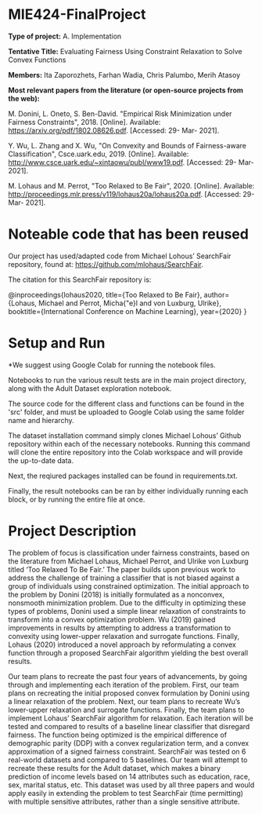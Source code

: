 # MIE424-FinalProject

**Type of project:** A. Implementation

**Tentative Title:** Evaluating Fairness Using Constraint Relaxation to Solve Convex Functions

**Members:** Ita Zaporozhets, Farhan Wadia, Chris Palumbo, Merih Atasoy 

**Most relevant papers from the literature (or open-source projects from the web):**

M. Donini, L. Oneto, S. Ben-David. "Empirical Risk Minimization under Fairness Constraints", 2018. [Online]. Available: https://arxiv.org/pdf/1802.08626.pdf. [Accessed: 29- Mar- 2021].

Y. Wu, L. Zhang and X. Wu, "On Convexity and Bounds of Fairness-aware Classification", Csce.uark.edu, 2019. [Online]. Available: http://www.csce.uark.edu/~xintaowu/publ/www19.pdf. [Accessed: 29- Mar- 2021].

M. Lohaus and M. Perrot, "Too Relaxed to Be Fair", 2020. [Online]. Available: http://proceedings.mlr.press/v119/lohaus20a/lohaus20a.pdf. [Accessed: 29- Mar- 2021].

# Noteable code that has been reused

Our project has used/adapted code from Michael Lohous’ SearchFair repository, found at: https://github.com/mlohaus/SearchFair.

The citation for this SearchFair repository is:

@inproceedings{lohaus2020,
  title={Too Relaxed to Be Fair},
  author={Lohaus, Michael and Perrot, Micha{\"e}l and von Luxburg, Ulrike},
  booktitle={International Conference on Machine Learning},
  year={2020}
}

# Setup and Run

*We suggest using Google Colab for running the notebook files.

Notebooks to run the various result tests are in the main project directory, along with the Adult Dataset exploration notebook.

The source code for the different class and functions can be found in the 'src' folder, and must be uploaded to Google Colab using the same folder name and hierarchy. 

The dataset installation command simply clones Michael Lohous’ Github repository within each of the necessary notebooks. Running this command will clone the entire repository into the Colab workspace and will provide the up-to-date data. 

Next, the reqiured packages installed can be found in requirements.txt.

Finally, the result notebooks can be ran by either individually running each block, or by running the entire file at once. 

 
# Project Description

The problem of focus is classification under fairness constraints, based on the literature from Michael Lohaus, Michael Perrot, and Ulrike von Luxburg titled ‘Too Relaxed To Be Fair.’ The paper builds upon previous work to address the challenge of training a classifier that is not biased against a group of individuals using constrained optimization. The initial approach to the problem by Donini (2018) is initially formulated as a nonconvex, nonsmooth minimization problem. Due to the difficulty in optimizing these types of problems, Donini used a simple linear relaxation of constraints to transform into a convex optimization problem. Wu (2019) gained improvements in results by attempting to address a transformation to convexity using lower-upper relaxation and surrogate functions. Finally, Lohaus (2020) introduced a novel approach by reformulating a convex function through a proposed SearchFair algorithm yielding the best overall results. 

Our team plans to recreate the past four years of advancements, by going through and implementing each iteration of the problem. First, our team plans on recreating the initial proposed convex formulation by Donini using a linear relaxation of the problem. Next, our team plans to recreate Wu’s lower-upper relaxation and surrogate functions. Finally, the team plans to implement Lohaus’ SearchFair algorithm for relaxation. Each iteration will be tested and compared to results of a baseline linear classifier that disregard fairness. The function being optimized is the empirical difference of demographic parity (DDP) with a convex regularization term, and a convex approximation of a signed fairness constraint. SearchFair was tested on 6 real-world datasets and compared to 5 baselines. Our team will attempt to recreate these results for the Adult dataset, which makes a binary prediction of income levels based on 14 attributes such as education, race, sex, marital status, etc. This dataset was used by all three papers and would apply easily in extending the problem to test SearchFair (time permitting) with multiple sensitive attributes, rather than a single sensitive attribute. 



